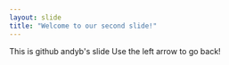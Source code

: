 ```yaml
---
layout: slide
title: "Welcome to our second slide!"
---
```

This is github andyb's slide
Use the left arrow to go back!